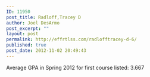 ```yaml
---
ID: 11950
post_title: Radloff,Tracey D
author: Joel DesArmo
post_excerpt: ""
layout: post
permalink: http://effrtlss.com/radlofftracey-d-6/
published: true
post_date: 2012-11-02 20:49:43
---
```

<p>Average GPA in Spring 2012 for first course listed: 3.667</p>